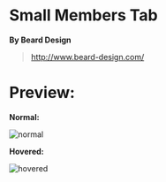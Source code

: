 # Small Members Tab
**By Beard Design**

> http://www.beard-design.com/

# Preview:
**Normal:**

![normal](http://i.imgur.com/cmMHvCD.png)

**Hovered:**

![hovered](http://i.imgur.com/fw0iEZd.png)
